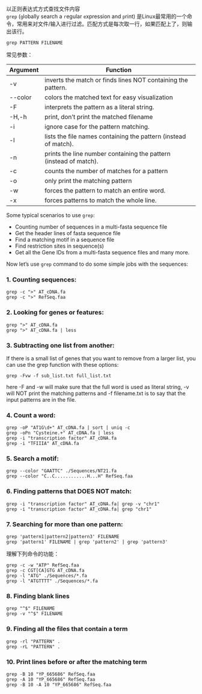 以正则表达式方式查找文件内容  
`grep` (`g`lobally search a `r`egular `e`xpression and `p`rint) 是Linux最常用的一个命令，常用来对文件/输入进行过滤。匹配方式是每次取一行，如果匹配上了，则输出该行。
```
grep PATTERN FILENAME
```
常见参数：  

| Argument |	Function |
| --- | --- |
| -v |	inverts the match or finds lines NOT containing the pattern. |
| --color	| colors the matched text for easy visualization |
| -F	| interprets the pattern as a literal string. |
| -H,-h	| print, don’t print the matched filename |
| -i	| ignore case for the pattern matching. |
| -l	| lists the file names containing the pattern (instead of match). |
| -n	| prints the line number containing the pattern (instead of match). |
| -c	| counts the number of matches for a pattern |
| -o	| only print the matching pattern |
| -w	| forces the pattern to match an entire word. |
| -x	| forces patterns to match the whole line. |

Some typical scenarios to use `grep`:  

* Counting number of sequences in a multi-fasta sequence file
* Get the header lines of fasta sequence file
* Find a matching motif in a sequence file
* Find restriction sites in sequence(s)
* Get all the Gene IDs from a multi-fasta sequence files and many more.  

Now let’s use `grep` command to do some simple jobs with the sequences:  
### 1. Counting sequences:  
```
grep -c ">" AT_cDNA.fa
grep -c ">" RefSeq.faa
```
### 2. Looking for genes or features:  
```
grep ">" AT_cDNA.fa
grep ">" AT_cDNA.fa | less
```
### 3. Subtracting one list from another:
If there is a small list of genes that you want to remove from a larger list, you can use the grep function with these options:  
```
grep -Fvw -f sub_list.txt full_list.txt
```
here -F and -w will make sure that the full word is used as literal string, -v will NOT print the matching patterns and -f filename.txt is to say that the input patterns are in the file.  
### 4. Count a word:  
```
grep -oP "AT1G\d+" AT_cDNA.fa | sort | uniq -c 
grep -oPn "Cysteine.+" AT_cDNA.fa | less
grep -i "transcription factor" AT_cDNA.fa
grep -i "TFIIIA" AT_cDNA.fa
```
### 5. Search a motif:  
```
grep --color "GAATTC" ./Sequences/NT21.fa
grep --color "C..C............H...H" RefSeq.faa
```
### 6. Finding patterns that DOES NOT match:  
```
grep -i "transcription factor" AT_cDNA.fa| grep -v "chr1"
grep -i "transcription factor" AT_cDNA.fa| grep "chr1"
```
### 7. Searching for more than one pattern:  
```
grep 'pattern1|pattern2|pattern3' FILENAME
grep 'pattern1' FILENAME | grep 'pattern2' | grep 'pattern3'
```
理解下列命令的功能：  
```
grep -c -w "ATP" RefSeq.faa
grep -c CGT[CA]GTG AT_cDNA.fa
grep -l "ATG" ./Sequences/*.fa
grep -l "ATGTTTT" ./Sequences/*.fa
```
### 8. Finding blank lines  
```
grep "^$" FILENAME
grep -v "^$" FILENAME
```
### 9. Finding all the files that contain a term  
```
grep -rl "PATTERN" .
grep -rL "PATTERN" .
```
### 10. Print lines before or after the matching term  
```
grep -B 10 "YP_665686" RefSeq.faa
grep -A 10 "YP_665686" RefSeq.faa
grep -B 10 -A 10 "YP_665686" RefSeq.faa
```

